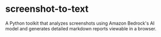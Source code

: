# screenshot-to-text
A Python toolkit that analyzes screenshots using Amazon Bedrock's AI model and generates detailed markdown reports viewable in a browser.
